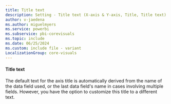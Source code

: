 ```yaml
---
title: Title text
description: Setting - Title text (X-axis & Y-axis, Title, Title text)
author: v-jaedena
ms.author: miguelmyers
ms.service: powerbi
ms.subservice: pbi-corevisuals
ms.topic: include
ms.date: 06/25/2024
ms.custom: include file - variant
LocalizationGroup: core-visuals
---
```

#### Title text

The default text for the axis title is automatically derived from the name of the data field used, or the last data field's name in cases involving multiple fields. However, you have the option to  customize this title to a different text.
